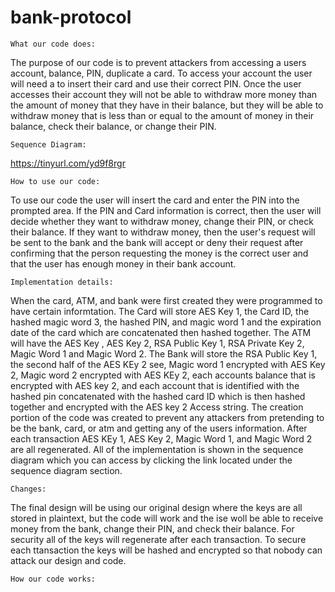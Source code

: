 # bank-protocol
    What our code does:

The purpose of our code is to prevent attackers from accessing a users account, balance, PIN, duplicate a card. To access your account the user will need a to insert their card and use their correct PIN. Once the user accesses their account they will not be able to withdraw more money than the amount of money that they have in their balance, but they will be able to withdraw money that is less than or equal to the amount of money in their balance, check their balance, or change their PIN. 


    Sequence Diagram:

   https://tinyurl.com/yd9f8rgr 


    How to use our code:

To use our code the user will insert the card and enter the PIN into the prompted area. If the PIN and Card information is correct, then the user will decide whether they want to withdraw money, change their PIN, or check their balance. If they want to withdraw money, then the user's request will be sent to the bank and the bank will accept or deny their request after confirming that the person requesting the money is the correct user and that the user has enough money in their bank account.

    Implementation details:

When the card, ATM, and bank were first created they were programmed to have certain informtation. The Card will store AES Key 1, the Card ID, the hashed magic word 3, the hashed PIN, and magic word 1 and the expiration date of the card which are concatenated then hashed together. The ATM will have the AES Key , AES Key 2, RSA Public Key 1, RSA Private Key 2, Magic Word 1 and Magic Word 2. The Bank will store the RSA Public Key 1, the second half of the AES KEy 2 see, Magic word 1 encrypted with AES Key 2, Magic word 2 encrypted with AES KEy 2, each accounts balance that is encrypted with AES key 2, and each account that is identified with the hashed pin concatenated with the hashed card ID which is then hashed together and encrypted with the AES key 2 Access string. The creation portion of the code was created to prevent any attackers from pretending to be the bank, card, or atm and getting any of the users information. After each transaction AES KEy 1, AES Key 2, Magic Word 1, and Magic Word 2 are all regenerated. All of the implementation is shown in the sequence diagram which you can access by clicking the link located under the sequence diagram section.

    Changes:
The final design will be using our original design where the keys are all stored in plaintext, but the code will work and the ise woll be able to receive money from the bank, change their PIN, and check their balance. For security all of the keys will regenerate after each transaction. To secure each ttansaction the keys will be hashed and encrypted so that nobody can attack our design and code.

    How our code works:
